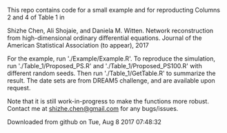This repo contains code for a small example and for reproducting Columns 2 and 4 of Table 1 in 
  
  Shizhe Chen, Ali Shojaie, and Daniela M. Witten. Network reconstruction from high-dimensional ordinary differential equations. Journal of the American Statistical Association (to appear), 2017

For the example, run './Example/Example.R'.
To reproduce the simulation, run './Table_1/Proposed_PS.R' and './Table_1/Proposed_PS100.R' with different random seeds. 
Then run './Table_1/GetTable.R' to summarize the result. The date sets are from DREAM5 challenge, and are available upon request.

Note that it is still work-in-progress to make the functions more robust. Contact me at shizhe.chen@gmail.com for any bugs/issues. 



Downloaded from github on   Tue, Aug  8 2017 07:48:32